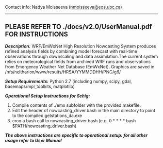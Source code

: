 Contact info: Nadya Moisseeva (nmoisseeva@eos.ubc.ca)

-------------------------------------------------------------
PLEASE REFER TO ./docs/v2.0/UserManual.pdf FOR INSTRUCTIONS
-------------------------------------------------------------

***Description:***
WRF/EmWxNet High Resolution Nowcasting System produces refined analysis fields by combining model forecast with real-time observations through downscaling and data assimilation.The current system relies on meteorological fields from archived WRF runs and observations from Emergency Weather Net Database (EmWxNet). Graphics are saved in /nfs/neltharion/www/results/HRSA/YYMMDDHH/PNG/g6/

***Setup Requirements:***
Python 2.7 (including numpy, scipy, gdal, basemaps/mpl_toolkits, matplotlib)

***Operational Setup Instructions for Schig:***
1. Compile contents of ./emx subfolder with the provided makefile.
2. Edit the header of nowcasting_driver.bash in the main directory to point to the compiled getstations_da.exe
3. cron a bash call to nowcasting_driver.bash (e.g. 0 * * * * bash $PATH/nowcasting_driver.bash)

***The above instructions are specific to operational setup: for all other usage refer to User Manual***
